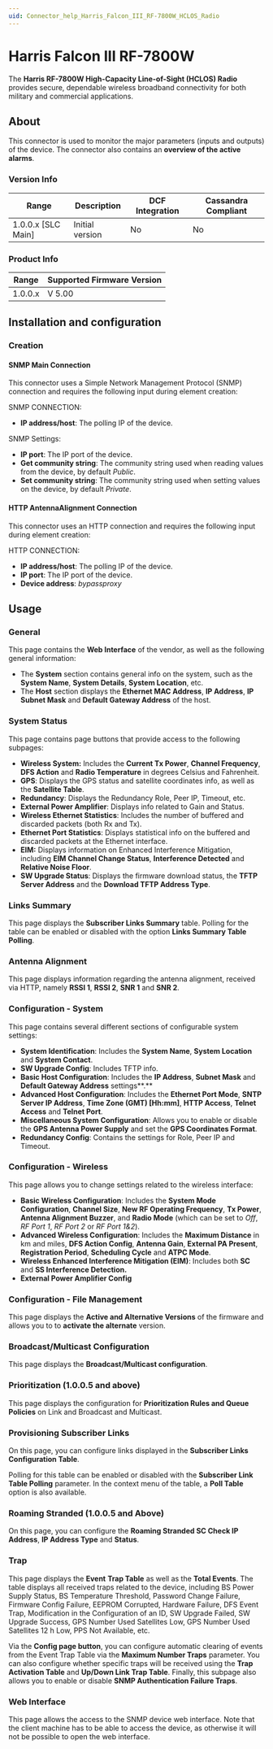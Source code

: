 ```yaml
---
uid: Connector_help_Harris_Falcon_III_RF-7800W_HCLOS_Radio
---
```


# Harris Falcon III RF-7800W

The **Harris RF-7800W High-Capacity Line-of-Sight (HCLOS) Radio** provides secure, dependable wireless broadband connectivity for both military and commercial applications.

## About

This connector is used to monitor the major parameters (inputs and outputs) of the device. The connector also contains an **overview of the active alarms**.

### Version Info

| Range | Description | DCF Integration | Cassandra Compliant |
|----------------------|-----------------|---------------------|-------------------------|
| 1.0.0.x [SLC Main]   | Initial version | No                  | No                      |

### Product Info

| Range | Supported Firmware Version |
|------------------|-----------------------------|
| 1.0.0.x          | V 5.00                      |

## Installation and configuration

### Creation

#### SNMP Main Connection

This connector uses a Simple Network Management Protocol (SNMP) connection and requires the following input during element creation:

SNMP CONNECTION:

- **IP address/host**: The polling IP of the device.

SNMP Settings:

- **IP port**: The IP port of the device.
- **Get community string**: The community string used when reading values from the device, by default *Public*.
- **Set community string**: The community string used when setting values on the device, by default *Private*.

#### HTTP AntennaAlignment Connection

This connector uses an HTTP connection and requires the following input during element creation:

HTTP CONNECTION:

- **IP address/host**: The polling IP of the device.
- **IP port**: The IP port of the device.
- **Device address**: *bypassproxy*

## Usage

### General

This page contains the **Web Interface** of the vendor, as well as the following general information:

- The **System** section contains general info on the system, such as the **System Name**, **System Details**, **System Location**, etc.
- The **Host** section displays the **Ethernet MAC Address**, **IP Address**, **IP Subnet Mask** and **Default Gateway Address** of the host.

### System Status

This page contains page buttons that provide access to the following subpages:

- **Wireless System:** Includes the **Current Tx Power**, **Channel Frequency**, **DFS Action** and **Radio Temperature** in degrees Celsius and Fahrenheit.
- **GPS**: Displays the GPS status and satellite coordinates info, as well as the **Satellite Table**.
- **Redundancy**: Displays the Redundancy Role, Peer IP, Timeout, etc.
- **External Power Amplifier**: Displays info related to Gain and Status.
- **Wireless Ethernet Statistics**: Includes the number of buffered and discarded packets (both Rx and Tx).
- **Ethernet Port Statistics**: Displays statistical info on the buffered and discarded packets at the Ethernet interface.
- **EIM:** Displays information on Enhanced Interference Mitigation, including **EIM Channel Change Status**, **Interference Detected** and **Relative Noise Floor**.
- **SW Upgrade Status**: Displays the firmware download status, the **TFTP Server Address** and the **Download TFTP Address Type**.

### Links Summary

This page displays the **Subscriber Links Summary** table. Polling for the table can be enabled or disabled with the option **Links Summary Table Polling**.

### Antenna Alignment

This page displays information regarding the antenna alignment, received via HTTP, namely **RSSI 1**, **RSSI 2**, **SNR 1** and **SNR 2**.

### Configuration - System

This page contains several different sections of configurable system settings:

- **System Identification**: Includes the **System Name**, **System Location** and **System Contact**.
- **SW Upgrade Config**: Includes TFTP info.
- **Basic Host Configuration**: Includes the **IP Address**, **Subnet Mask** and **Default Gateway Address** settings**.**
- **Advanced Host Configuration**: Includes the **Ethernet Port Mode**, **SNTP Server IP Address**, **Time Zone (GMT) \[Hh:mm\]**, **HTTP Access**, **Telnet Access** and **Telnet Port**.
- **Miscellaneous System Configuration**: Allows you to enable or disable the **GPS Antenna Power Supply** and set the **GPS Coordinates Format**.
- **Redundancy Config**: Contains the settings for Role, Peer IP and Timeout.

### Configuration - Wireless

This page allows you to change settings related to the wireless interface:

- **Basic Wireless Configuration**: Includes the **System Mode Configuration**, **Channel Size**, **New RF Operating Frequency**, **Tx Power**, **Antenna Alignment Buzzer**, and **Radio Mode** (which can be set to *Off*, *RF Port 1*, *RF Port 2* or *RF Port 1&2*).
- **Advanced Wireless Configuration**: Includes the **Maximum Distance** in km and miles, **DFS Action Config**, **Antenna Gain**, **External PA Present**, **Registration Period**, **Scheduling Cycle** and **ATPC Mode**.
- **Wireless Enhanced Interference Mitigation (EIM)**: Includes both **SC** and **SS Interference Detection.**
- **External Power Amplifier Config**

### Configuration - File Management

This page displays the **Active and Alternative Versions** of the firmware and allows you to to **activate the alternate** version.

### Broadcast/Multicast Configuration

This page displays the **Broadcast/Multicast configuration**.

### Prioritization (1.0.0.5 and above)

This page displays the configuration for **Prioritization Rules and Queue Policies** on Link and Broadcast and Multicast.

### Provisioning Subscriber Links

On this page, you can configure links displayed in the **Subscriber Links Configuration Table**.

Polling for this table can be enabled or disabled with the **Subscriber Link Table Polling** parameter. In the context menu of the table, a **Poll Table** option is also available.

### Roaming Stranded (1.0.0.5 and Above)

On this page, you can configure the **Roaming Stranded SC Check IP Address**, **IP Address Type** and **Status**.

### Trap

This page displays the **Event** **Trap Table** as well as the **Total Events**. The table displays all received traps related to the device, including BS Power Supply Status, BS Temperature Threshold, Password Change Failure, Firmware Config Failure, EEPROM Corrupted, Hardware Failure, DFS Event Trap, Modification in the Configuration of an ID, SW Upgrade Failed, SW Upgrade Success, GPS Number Used Satellites Low, GPS Number Used Satellites 12 h Low, PPS Not Available, etc.

Via the **Config page button**, you can configure automatic clearing of events from the Event Trap Table via the **Maximum Number Traps** parameter. You can also configure whether specific traps will be received using the **Trap Activation Table** and **Up/Down Link Trap Table**. Finally, this subpage also allows you to enable or disable **SNMP Authentication Failure Traps**.

### Web Interface

This page allows the access to the SNMP device web interface. Note that the client machine has to be able to access the device, as otherwise it will not be possible to open the web interface.
